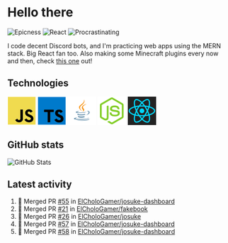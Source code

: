 # Hello there

![Epicness](https://img.shields.io/badge/Epicness-69%25-brightgreen)
![React](https://img.shields.io/badge/React-good-blue)
![Procrastinating](https://img.shields.io/badge/Procrastinating-always-red)

I code decent Discord bots, and I'm practicing web apps using the MERN stack. Big React fan too.
Also making some Minecraft plugins every now and then, check [this one][userlogin] out!

## Technologies

![JavaScript][javascript] ![TypeScript][typescript] ![Java][java] ![Node.js][node] ![React][react]

## GitHub stats

![GitHub Stats](https://github-readme-stats.vercel.app/api?username=ElCholoGamer&theme=tokyonight)

[userlogin]: https://www.spigotmc.org/resources/userlogin.80669/
[javascript]: https://raw.githubusercontent.com/ElCholoGamer/ElCholoGamer/master/icons/javascript.png
[typescript]: https://raw.githubusercontent.com/ElCholoGamer/ElCholoGamer/master/icons/typescript.png
[java]: https://raw.githubusercontent.com/ElCholoGamer/ElCholoGamer/master/icons/java.png
[node]: https://raw.githubusercontent.com/ElCholoGamer/ElCholoGamer/master/icons/node.png
[react]: https://raw.githubusercontent.com/ElCholoGamer/ElCholoGamer/master/icons/react.png

## Latest activity

<!--START_SECTION:activity-->
1. 🎉 Merged PR [#55](https://github.com/ElCholoGamer/josuke-dashboard/pull/55) in [ElCholoGamer/josuke-dashboard](https://github.com/ElCholoGamer/josuke-dashboard)
2. 🎉 Merged PR [#21](https://github.com/ElCholoGamer/fakebook/pull/21) in [ElCholoGamer/fakebook](https://github.com/ElCholoGamer/fakebook)
3. 🎉 Merged PR [#26](https://github.com/ElCholoGamer/josuke/pull/26) in [ElCholoGamer/josuke](https://github.com/ElCholoGamer/josuke)
4. 🎉 Merged PR [#57](https://github.com/ElCholoGamer/josuke-dashboard/pull/57) in [ElCholoGamer/josuke-dashboard](https://github.com/ElCholoGamer/josuke-dashboard)
5. 🎉 Merged PR [#58](https://github.com/ElCholoGamer/josuke-dashboard/pull/58) in [ElCholoGamer/josuke-dashboard](https://github.com/ElCholoGamer/josuke-dashboard)
<!--END_SECTION:activity-->
